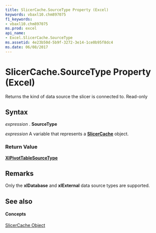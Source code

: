 ```yaml
---
title: SlicerCache.SourceType Property (Excel)
keywords: vbaxl10.chm897075
f1_keywords:
- vbaxl10.chm897075
ms.prod: excel
api_name:
- Excel.SlicerCache.SourceType
ms.assetid: 4e23b50d-5b9f-3272-3e14-1ce0b95f8dc4
ms.date: 06/08/2017
---
```



# SlicerCache.SourceType Property (Excel)

Returns the kind of data source the slicer is connected to. Read-only


## Syntax

 _expression_ . **SourceType**

 _expression_ A variable that represents a **[SlicerCache](slicercache-object-excel.md)** object.


### Return Value

 **[XlPivotTableSourceType](xlpivottablesourcetype-enumeration-excel.md)**


## Remarks

Only the **xlDatabase** and **xlExternal** data source types are supported.


## See also


#### Concepts


[SlicerCache Object](slicercache-object-excel.md)


